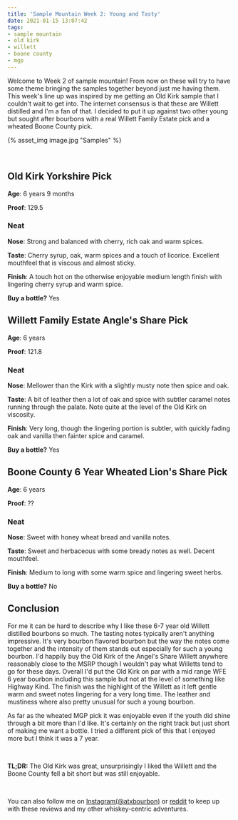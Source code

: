 ```yaml
---
title: 'Sample Mountain Week 2: Young and Tasty'
date: 2021-01-15 13:07:42
tags:
- sample mountain
- old kirk
- willett
- boone county
- mgp
---
```

Welcome to Week 2 of sample mountain! From now on these will try to have some theme bringing the samples together beyond just me having them. This week's line up was inspired by me getting an Old Kirk sample that I couldn't wait to get into. The internet consensus is that these are Willett distilled and I'm a fan of that. I decided to put it up against two other young but sought after bourbons with a real Willett Family Estate pick and a wheated Boone County pick.

{% asset_img image.jpg "Samples" %}

&nbsp;

## Old Kirk Yorkshire Pick

**Age**: 6 years 9 months

**Proof**: 129.5

### Neat
**Nose**: Strong and balanced with cherry, rich oak and warm spices.

**Taste**: Cherry syrup, oak, warm spices and a touch of licorice. Excellent mouthfeel that is viscous and almost sticky.

**Finish**: A touch hot on the otherwise enjoyable medium length finish with lingering cherry syrup and warm spice.

**Buy a bottle?** Yes

## Willett Family Estate Angle's Share Pick

**Age**: 6 years

**Proof**: 121.8

### Neat
**Nose**: Mellower than the Kirk with a slightly musty note then spice and oak.

**Taste**: A bit of leather then a lot of oak and spice with subtler caramel notes running through the palate. Note quite at the level of the Old Kirk on viscosity.

**Finish**: Very long, though the lingering portion is subtler, with quickly fading oak and vanilla then fainter spice and caramel.

**Buy a bottle?** Yes

## Boone County 6 Year Wheated Lion's Share Pick

**Age**: 6 years

**Proof**: ??

### Neat
**Nose**: Sweet with honey wheat bread and vanilla notes.

**Taste**: Sweet and herbaceous with some bready notes as well. Decent mouthfeel.

**Finish**: Medium to long with some warm spice and lingering sweet herbs.

**Buy a bottle?** No

## Conclusion

For me it can be hard to describe why I like these 6-7 year old Willett distilled bourbons so much. The tasting notes typically aren't anything impressive. It's very bourbon flavored bourbon but the way the notes come together and the intensity of them stands out especially for such a young bourbon. I'd happily buy the Old Kirk of the Angel's Share Willett anywhere reasonably close to the MSRP though I wouldn't pay what Willetts tend to go for these days. Overall I'd put the Old Kirk on par with a mid range WFE 6 year bourbon including this sample but not at the level of something like Highway Kind. The finish was the highlight of the Willett as it left gentle warm and sweet notes lingering for a very long time. The leather and mustiness where also pretty unusual for such a young bourbon.

As far as the wheated MGP pick it was enjoyable even if the youth did shine through a bit more than I'd like. It's certainly on the right track but just short of making me want a bottle. I tried a different pick of this that I enjoyed more but I think it was a 7 year. 

&nbsp;

**TL;DR:** The Old Kirk was great, unsurprisingly I liked the Willett and the Boone County fell a bit short but was still enjoyable.

&nbsp;

You can also follow me on [Instagram(@atxbourbon)](https://www.instagram.com/atxbourbon/) or [reddit](https://www.reddit.com/r/atxbourbon/) to keep up with these reviews and my other whiskey-centric adventures.



